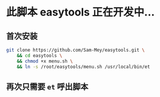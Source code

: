 # 此脚本 easytools 正在开发中...

## 首次安装

```bash
git clone https://github.com/Sam-Mey/easytools.git \
    && cd easytools \
    && chmod +x menu.sh \
    && ln -s /root/easytools/menu.sh /usr/local/bin/et
```

## 再次只需要 `et` 呼出脚本
